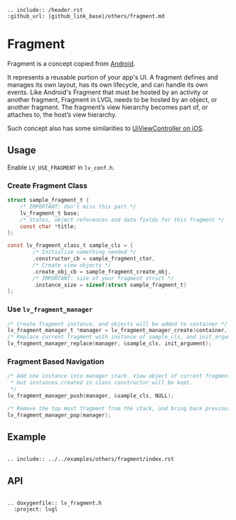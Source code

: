 ```eval_rst
.. include:: /header.rst 
:github_url: |github_link_base|/others/fragment.md
```

# Fragment

Fragment is a concept copied from [Android](https://developer.android.com/guide/components/fragments).

It represents a reusable portion of your app's UI. A fragment defines and manages its own layout, has its own lifecycle,
and can handle its own events. Like Android's Fragment that must be hosted by an activity or another fragment, Fragment
in LVGL needs to be hosted by an object, or another fragment. The fragment’s view hierarchy becomes part of, or attaches
to, the host’s view hierarchy.

Such concept also has some similarities
to [UiViewController on iOS](https://developer.apple.com/documentation/uikit/uiviewcontroller).

## Usage

Enable `LV_USE_FRAGMENT` in `lv_conf.h`.

### Create Fragment Class

```c
struct sample_fragment_t {
    /* IMPORTANT: don't miss this part */
    lv_fragment_t base;
    /* States, object references and data fields for this fragment */
    const char *title;
};

const lv_fragment_class_t sample_cls = {
        /* Initialize something needed */
        .constructor_cb = sample_fragment_ctor,
        /* Create view objects */
        .create_obj_cb = sample_fragment_create_obj,
        /* IMPORTANT: size of your fragment struct */
        .instance_size = sizeof(struct sample_fragment_t)
};
```

### Use `lv_fragment_manager`

```c
/* Create fragment instance, and objects will be added to container */
lv_fragment_manager_t *manager = lv_fragment_manager_create(container, NULL);
/* Replace current fragment with instance of sample_cls, and init_argument is user defined pointer */
lv_fragment_manager_replace(manager, &sample_cls, init_argument);
```

### Fragment Based Navigation

```c
/* Add one instance into manager stack. View object of current fragment will be destroyed,
 * but instances created in class constructor will be kept.
 */
lv_fragment_manager_push(manager, &sample_cls, NULL);

/* Remove the top most fragment from the stack, and bring back previous one. */
lv_fragment_manager_pop(manager);
```

## Example

```eval_rst

.. include:: ../../examples/others/fragment/index.rst

```

## API

```eval_rst

.. doxygenfile:: lv_fragment.h
  :project: lvgl

```
